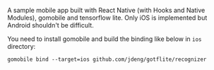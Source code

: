 A sample mobile app built with React Native (with Hooks and Native Modules), gomobile and tensorflow lite. Only iOS is implemented but Android shouldn't be difficult.

You need to install gomobile and build the binding like below in ```ios``` directory:

```gomobile bind --target=ios github.com/jdeng/gotflite/recognizer```

